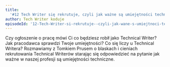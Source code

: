 ```yaml
---
title:
  '#12 Tech Writer się rekrutuje, czyli jak ważne są umiejętności techniczne'
author: Tech Writer koduje
episodeId: '12-Tech-Writer-si-rekrutuje--czyli-jak-wane-s-umiejtnoci-techniczne-ea9vra/a-a1b5e9o'
---
```


Czy ogłoszenie o pracę mówi Ci co będziesz robił jako Technical Writer? Jak
pracodawca sprawdzi Twoje umiejętności? Co się liczy u Technical Writera?
Rozmawiamy z Tomkiem Prusem o blaskach i cieniach rekrutowania Technical
Writerów starając się odpowiedzieć na pytanie jak ważne w naszej profesji są
umiejętności techniczne.
